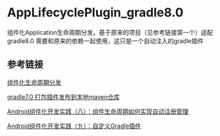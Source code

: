 # AppLifecyclePlugin_gradle8.0
组件化Application生命周期分发。基于原来的项目（见参考链接第一个）适配gradle8.0
需要和原来的依赖一起使用，这只是一个自动注入的gradle插件
## 参考链接
[组件化生命周期分发](https://github.com/hufeiyang/Android-AppLifecycleMgr)

[gradle7.0 打包插件发布到本地maven仓库](https://blog.csdn.net/liuqinhou/article/details/127825484)

[Android组件化开发实践（八）：组件生命周期如何实现自动注册管理](https://www.jianshu.com/p/59368ce8b670)

[Android组件化开发实践（九）：自定义Gradle插件](https://www.jianshu.com/p/3ec8e9574aaf)
